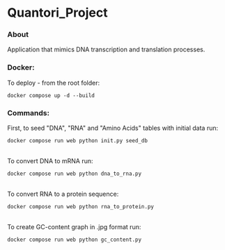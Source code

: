 # Quantori_Project

### About

Application that mimics DNA transcription and translation processes. 

### Docker:

To deploy - from the root folder:

```
docker compose up -d --build
```

### Commands:

First, to seed "DNA", "RNA" and "Amino Acids" tables with initial data run:

```
docker compose run web python init.py seed_db
```

<br />
To convert DNA to mRNA run:

```
docker compose run web python dna_to_rna.py
```

<br />
To convert RNA to a protein sequence:

```
docker compose run web python rna_to_protein.py
```

<br />
To create GC-content graph in .jpg format run:

```
docker compose run web python gc_content.py
```